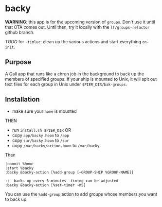 # backy

**WARNING**: this app is for the upcoming version of `groups`. Don't use it until that OTA comes out. Until then, try it locally with the `lf/groups-refactor` github branch.

*TODO* for `~timluc`: clean up the various actions and start everything `on-init`.

## Purpose
A Gall app that runs like a chron job in the background to back up the members of specified groups.  If your ship is mounted to Unix, it will spit out text files for each group in Unix under `$PIER_DIR/bak-groups`.

## Installation
* make sure your `home` is mounted

THEN
* run `install.sh $PIER_DIR`
OR
* copy `app/backy.hoon` to `/app`
* copy `sur/backy.hoon` to `/sur`
* copy `/mar/backy/action.hoon` to `/mar/backy`

Then
```
|commit %home
|start %backy
:backy &backy-action [%add-group [~GROUP-SHIP %GROUP-NAME]]

::  backs up every 5 minutes--timing can be adjusted
:backy &backy-action [%set-timer ~m5]
```

You can use the `%add-group` action to add groups whose members you want to back up.
